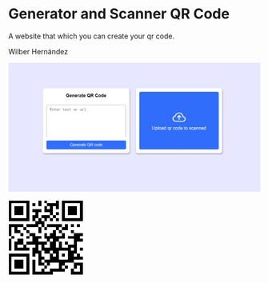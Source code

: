 # Generator and Scanner QR Code

A website that which you can create your qr code.

Wilber Hernández

![Generator and Scanner QR Code](public/images/preview-image.webp)

![alt text](<❤️ I Love Programming-qr-code.png>)